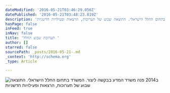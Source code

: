 ```yaml
---
dateModified: '2016-05-21T03:46:29.056Z'
datePublished: '2016-05-21T03:48:23.819Z'
description: 'ב2014 פנה משרד המדע בבקשה ליצור. המשרד בתחום החלל הישראלי. התוצאה שבוע של תערוכות, הרצאות ופעילויות חדשניות '
hasPage: false
inFeed: true
inNav: false
title: 'תערוכת שבוע החלל '
author: []
starred: false
sourcePath: _posts/2016-05-21-.md
_context: 'http://schema.org'
_type: Article

---
```

![ב2014 פנה משרד המדע בבקשה ליצור. המשרד בתחום החלל הישראלי. התוצאה שבוע של תערוכות, הרצאות ופעילויות חדשניות ](https://s3-us-west-2.amazonaws.com/the-grid-img/p/e195b6b897d07de26eb68224eda7a231f0c9eaa6.jpg)